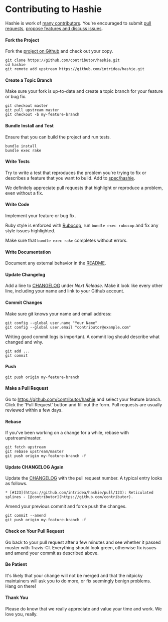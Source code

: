 Contributing to Hashie
======================

Hashie is work of [many contributors](https://github.com/intridea/hashie/graphs/contributors). You're encouraged to submit [pull requests](https://github.com/intridea/hashie/pulls), [propose features and discuss issues](https://github.com/intridea/hashie/issues).

#### Fork the Project

Fork the [project on Github](https://github.com/intridea/hashie) and check out your copy.

```
git clone https://github.com/contributor/hashie.git
cd hashie
git remote add upstream https://github.com/intridea/hashie.git
```

#### Create a Topic Branch

Make sure your fork is up-to-date and create a topic branch for your feature or bug fix.

```
git checkout master
git pull upstream master
git checkout -b my-feature-branch
```

#### Bundle Install and Test

Ensure that you can build the project and run tests.

```
bundle install
bundle exec rake
```

#### Write Tests

Try to write a test that reproduces the problem you're trying to fix or describes a feature that you want to build. Add to [spec/hashie](spec/hashie).

We definitely appreciate pull requests that highlight or reproduce a problem, even without a fix.

#### Write Code

Implement your feature or bug fix.

Ruby style is enforced with [Rubocop](https://github.com/bbatsov/rubocop), run `bundle exec rubocop` and fix any style issues highlighted.

Make sure that `bundle exec rake` completes without errors.

#### Write Documentation

Document any external behavior in the [README](README.md).

#### Update Changelog

Add a line to [CHANGELOG](CHANGELOG.md) under *Next Release*. Make it look like every other line, including your name and link to your Github account.

#### Commit Changes

Make sure git knows your name and email address:

```
git config --global user.name "Your Name"
git config --global user.email "contributor@example.com"
```

Writing good commit logs is important. A commit log should describe what changed and why.

```
git add ...
git commit
```

#### Push

```
git push origin my-feature-branch
```

#### Make a Pull Request

Go to https://github.com/contributor/hashie and select your feature branch. Click the 'Pull Request' button and fill out the form. Pull requests are usually reviewed within a few days.

#### Rebase

If you've been working on a change for a while, rebase with upstream/master.

```
git fetch upstream
git rebase upstream/master
git push origin my-feature-branch -f
```

#### Update CHANGELOG Again

Update the [CHANGELOG](CHANGELOG.md) with the pull request number. A typical entry looks as follows.

```
* [#123](https://github.com/intridea/hashie/pull/123): Reticulated splines - [@contributor](https://github.com/contributor).
```

Amend your previous commit and force push the changes.

```
git commit --amend
git push origin my-feature-branch -f
```

#### Check on Your Pull Request

Go back to your pull request after a few minutes and see whether it passed muster with Travis-CI. Everything should look green, otherwise fix issues and amend your commit as described above.

#### Be Patient

It's likely that your change will not be merged and that the nitpicky maintainers will ask you to do more, or fix seemingly benign problems. Hang on there!

#### Thank You

Please do know that we really appreciate and value your time and work. We love you, really.
